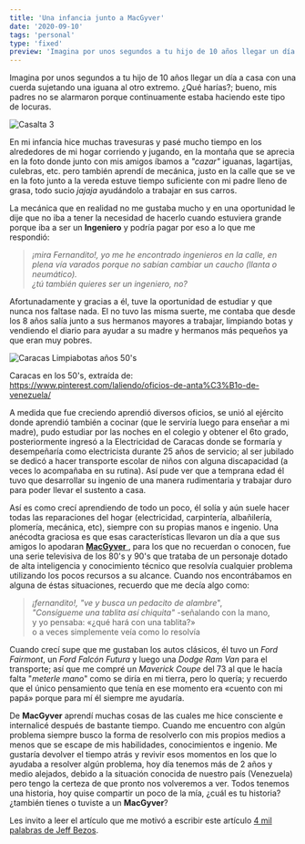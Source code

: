 ```yaml
---
title: 'Una infancia junto a MacGyver'
date: '2020-09-10'
tags: 'personal'
type: 'fixed'
preview: 'Imagina por unos segundos a tu hijo de 10 años llegar un día a casa con una cuerda sujetando una iguana al otro extremo. ¿Qué harías?; bueno, mis padres no se alarmaron porque continuamente estaba haciendo este tipo de locuras...'
---
```

Imagina por unos segundos a tu hijo de 10 años llegar un día a casa con una cuerda sujetando una iguana al otro extremo. ¿Qué harías?; bueno, mis padres no se alarmaron porque continuamente estaba haciendo este tipo de locuras.

<div class="post-container-image">
<img src="/images/infancia_con_macgyver/Casa_.jpg" alt="Casalta 3" class="post-big-image">
</div>

En mi infancia hice muchas travesuras y pasé mucho tiempo en los alrededores de mi hogar corriendo y jugando, en la montaña que se aprecia en la foto donde junto con mis amigos íbamos a *"cazar"*  iguanas, lagartijas, culebras, etc. pero también aprendí de mecánica, justo en la calle que se ve en la foto junto a la vereda estuve tiempo suficiente con mi padre lleno de grasa, todo sucio *jajaja* ayudándolo a trabajar en sus carros.

La mecánica que en realidad no me gustaba mucho y en una oportunidad le dije que no iba a tener la necesidad de hacerlo cuando estuviera grande porque iba a ser un **Ingeniero** y podría pagar por eso a lo que me respondió:

> *¡mira Fernandito!, 
> yo me he encontrado ingenieros en la calle, en plena vía
> varados porque no sabían cambiar un caucho (llanta o neumático).  
> ¿tú también quieres ser un ingeniero, no?*

Afortunadamente y gracias a él, tuve la oportunidad de estudiar y que nunca nos faltase nada. El no tuvo las misma suerte, me contaba que desde los 8 años salía junto a sus hermanos mayores a trabajar, limpiando botas y vendiendo el diario para ayudar a su madre y hermanos más pequeños ya que eran muy pobres.

<div class="post-container-image">
<img src="/images/infancia_con_macgyver/limpiabotas_vzla_50.jpg" alt="Caracas Limpiabotas años 50's" class="post-medium-image">
<p class="post-image-footer"> Caracas en los 50's, extraída de: </br> <a href="https://www.pinterest.com/laliendo/oficios-de-anta%C3%B1o-de-venezuela/">https://www.pinterest.com/laliendo/oficios-de-anta%C3%B1o-de-venezuela/</a> </p> 
</div>

A medida que fue creciendo aprendió diversos oficios, se unió al ejército donde aprendió también a cocinar (que le serviría luego para enseñar a mi madre), pudo estudiar por las noches en el colegio y obtener el 6to grado, posteriormente ingresó a la Electricidad de Caracas donde se formaría y desempeñaría como electricista durante 25 años de servicio; al ser jubilado se dedicó a hacer transporte escolar de niños con alguna discapacidad (a veces lo acompañaba en su rutina). Así pude ver que a temprana edad él tuvo que desarrollar su ingenio de una manera rudimentaria y trabajar duro para poder llevar el sustento a casa.

Así es como crecí aprendiendo de todo un poco, él solía y aún suele hacer todas las reparaciones del hogar (electricidad, carpintería, albañilería, plomería, mecánica, etc), siempre con su propias manos e ingenio. Una anécodta graciosa es que esas características llevaron un día a que sus amigos lo apodaran [**MacGyver**
][macgyver], para los que no recuerdan o conocen, fue una serie televisiva de los 80's y 90's  que trataba de un personaje dotado de alta inteligencia y conocimiento técnico que resolvía cualquier problema utilizando los pocos recursos a su alcance. Cuando nos encontrábamos en alguna de éstas situaciones, recuerdo que me decía algo como:

> *¡fernandito!, "ve y busca un pedacito de alambre*",  
> *"Consígueme una tablita así chiquita"* -señalando con la mano,  
> y yo pensaba: «¿qué hará con una tablita?»  
> o a veces simplemente veía como lo resolvía

Cuando crecí supe que me gustaban los autos clásicos, él tuvo un *Ford Fairmont*, un *Ford Falcón Futura* y luego una *Dodge Ram Van* para el transporte; así que me compré un *Maverick Coupe* del 73 al que le hacía falta "*meterle mano*" como se diría en mi tierra, pero lo quería; y recuerdo que el único pensamiento que tenía en ese momento era «cuento con mi papá» porque para mí él siempre me ayudaría.

De **MacGyver** aprendí muchas cosas de las cuales me hice consciente e internalicé después de bastante tiempo. Cuando me encuentro con algún problema siempre busco la forma de resolverlo con mis propios medios a menos que se escape de mis habilidades, conocimientos e ingenio. Me gustaría devolver el tiempo atrás y revivir esos momentos en los que lo ayudaba a resolver algún problema, hoy día tenemos más de 2 años y medio alejados, debido a la situación conocida de nuestro país (Venezuela) pero tengo la certeza de que pronto nos volveremos a ver. Todos tenemos una historia, hoy quise compartir un poco de la mía, ¿cuál es tu historia? ¿también tienes o tuviste a un **MacGyver**?

Les invito a leer el artículo que me motivó a escribir este artículo [4 mil palabras de Jeff Bezos][jeff_bezos].

[macgyver]: <https://es.wikipedia.org/wiki/MacGyver>
[jeff_bezos]: <https://www.infobae.com/america/eeuu/2020/07/30/jeff-bezos-publico-su-declaracion-de-4000-palabras-ante-el-congreso-de-estados-unidos-una-clase-magistral-sobre-inteligencia-emocional/>